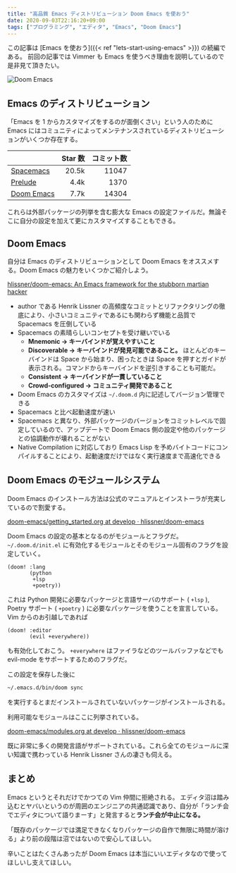 ```yaml
---
title: "高品質 Emacs ディストリビューション Doom Emacs を使おう"
date: 2020-09-03T22:16:20+09:00
tags: ["プログラミング", "エディタ", "Emacs", "Doom Emacs"]
---
```


この記事は [Emacs を使おう]({{< ref "lets-start-using-emacs" >}}) の続編である。
前回の記事では Vimmer も Emacs を使うべき理由を説明しているので是非見て頂きたい。

![Doom Emacs](/img/doom-emacs.png)

## Emacs のディストリビューション

「Emacs を 1 からカスタマイズをするのが面倒くさい」という人のために Emacs にはコミュニティによってメンテナンスされているディストリビューションがいくつか存在する。

|                                                      | Star 数 | コミット数 |
| :--------------------------------------------------- | ------: | ---------: |
| [Spacemacs](https://www.spacemacs.org)               |   20.5k |      11047 |
| [Prelude](https://prelude.emacsredux.com/en/latest)  |    4.4k |       1370 |
| [Doom Emacs](https://github.com/hlissner/doom-emacs) |    7.7k |      14304 |

これらは外部パッケージの列挙を含む膨大な Emacs の設定ファイルだ。無論そこに自分の設定を加えて更にカスタマイズすることもできる。

## Doom Emacs

自分は Emacs のディストリビューションとして Doom Emacs をオススメする。Doom Emacs の魅力をいくつかご紹介しよう。

[hlissner/doom-emacs: An Emacs framework for the stubborn martian hacker](https://github.com/hlissner/doom-emacs)

- author である Henrik Lissner の高頻度なコミットとリファクタリングの徹底により、小さいコミュニティであるにも関わらず機能と品質で Spacemacs を圧倒している
- Spacemacs の素晴らしいコンセプトを受け継いでいる
  - **Mnemonic → キーバインドが覚えやすいこと**
  - **Discoverable → キーバインドが発見可能であること。** ほとんどのキーバインドは Space から始まり、困ったときは Space を押すとガイドが表示される。コマンドからキーバインドを逆引きすることも可能だ。
  - **Consistent → キーバインドが一貫していること**
  - **Crowd-configured → コミュニティ開発であること**
- Doom Emacs のカスタマイズは `~/.doom.d` 内に記述してバージョン管理できる
- Spacemacs と比べ起動速度が速い
- Spacemacs と異なり、外部パッケージのバージョンをコミットレベルで固定しているので、アップデートで Doom Emacs 側の設定や他のパッケージとの協調動作が壊れることがない
- Native Compilation に対応しており Emacs Lisp を予めバイトコードにコンパイルすることにより、起動速度だけではなく実行速度まで高速化できる

## Doom Emacs のモジュールシステム

Doom Emacs のインストール方法は公式のマニュアルとインストーラが充実しているので割愛する。

[doom-emacs/getting_started.org at develop · hlissner/doom-emacs](https://github.com/hlissner/doom-emacs/blob/develop/docs/getting_started.org)

Doom Emacs の設定の基本となるのがモジュールとフラグだ。 `~/.doom.d/init.el` に有効化するモジュールとそのモジュール固有のフラグを設定していく。

```emacs-lisp
(doom! :lang
       (python
        +lsp
        +poetry))
```

これは Python 開発に必要なパッケージと言語サーバのサポート ( `+lsp` ), Poetry サポート ( `+poetry` ) に必要なパッケージを使うことを宣言している。
Vim からのお引越しであれば

```emacs-lisp
(doom! :editor
       (evil +everywhere))
```

も有効化しておこう。 `+everywhere` はファイラなどのツールバッファなどでも evil-mode をサポートするためのフラグだ。

この設定を保存した後に

```sh
~/.emacs.d/bin/doom sync
```

を実行するとまだインストールされていないパッケージがインストールされる。

利用可能なモジュールはここに列挙されている。

[doom-emacs/modules.org at develop · hlissner/doom-emacs](https://github.com/hlissner/doom-emacs/blob/develop/docs/modules.org)

既に非常に多くの開発言語がサポートされている。これら全てのモジュールに深い知識で携わっている Henrik Lissner さんの凄さも伺える。

## まとめ

Emacs というとそれだけでかつての Vim 仲間に拒絶される。
エディタ沼は踏み込むとヤバいというのが周囲のエンジニアの共通認識であり、自分が「ランチ会でエディタについて語りまーす」と発言すると**ランチ会が中止になる。**

「既存のパッケージでは満足できなくなりパッケージの自作で無限に時間が溶ける」より前の段階は沼ではないので安心してほしい。

辛いことはたくさんあったが Doom Emacs は本当にいいエディタなので使ってほしいし支えてほしい。
